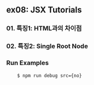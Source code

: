 ## ex08: JSX Tutorials

### 01. 특징1: HTML과의 차이점
### 02. 특징2: Single Root Node

### Run Examples
```bash
    $ npm run debug src={no} 
```

